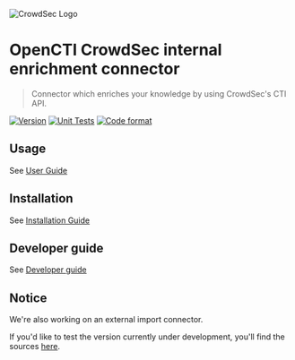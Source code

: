 ![CrowdSec Logo](https://raw.githubusercontent.com/crowdsecurity/cs-opencti-internal-enrichment-connector/main/docs/images/logo_crowdsec.png)

# OpenCTI CrowdSec internal enrichment connector

> Connector which enriches your knowledge by using CrowdSec's CTI API.

[![Version](https://img.shields.io/github/v/release/crowdsecurity/cs-opencti-internal-enrichment-connector)](https://github.com/crowdsecurity/cs-opencti-internal-enrichment-connector/releases/)
[![Unit Tests](https://github.com/crowdsecurity/cs-opencti-internal-enrichment-connector/actions/workflows/unittests.yml/badge.svg)](https://github.com/crowdsecurity/cs-opencti-internal-enrichment-connector/actions/workflows/unittests.yml)
[![Code format](https://github.com/crowdsecurity/cs-opencti-internal-enrichment-connector/actions/workflows/code-format.yml/badge.svg)](https://github.com/crowdsecurity/cs-opencti-internal-enrichment-connector/actions/workflows/code-format.yml)

## Usage

See [User Guide](https://github.com/crowdsecurity/cs-opencti-internal-enrichment-connector/blob/main/docs/USER_GUIDE.md)

## Installation

See [Installation Guide](https://github.com/crowdsecurity/cs-opencti-internal-enrichment-connector/blob/main/docs/INSTALLATION_GUIDE.md)

## Developer guide

See [Developer guide](https://github.com/crowdsecurity/cs-opencti-internal-enrichment-connector/blob/main/docs/DEVELOPER.md)


## Notice

We're also working on an external import connector.

If you'd like to test the version currently under development, you'll find the sources [here](https://github.com/crowdsecurity/cs-opencti-external-import-connector).
